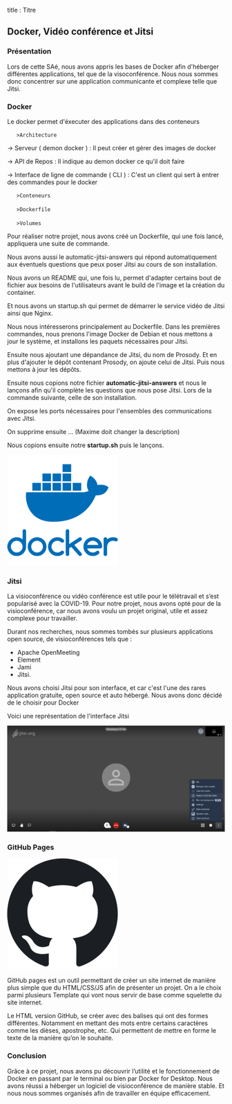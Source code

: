 title : Titre

## Docker, Vidéo conférence et Jitsi

### Présentation

  Lors de cette SAé, nous avons appris les bases de Docker afin d'héberger différentes applications, tel que de la visoconférence. Nous nous sommes donc concentrer sur une application communicante et complexe telle que Jitsi.

### Docker 
  
  Le docker permet d'éxecuter des applications dans des conteneurs
 
       >Architecture 
  
  -> Serveur ( demon docker ) : Il peut créer et gérer des images de docker
  
  -> API de Repos : Il indique au demon docker ce qu'il doit faire 
  
  -> Interface de ligne de commande ( CLI ) : C'est un client qui sert à entrer des commandes pour le docker
  
  
       >Conteneurs
  
       >Dockerfile
  
       >Volumes

Pour réaliser notre projet, nous avons créé un Dockerfile, qui une fois lancé, appliquera une suite de commande. 

Nous avons aussi le automatic-jitsi-answers qui répond automatiquement aux éventuels questions que peux poser Jitsi au cours de son installation. 

Nous avons un README qui, une fois lu, permet d'adapter certains bout de fichier aux besoins de l'utilisateurs avant le build de l'image et la création du container.

Et nous avons un startup.sh qui permet de démarrer le service vidéo de Jitsi ainsi que Nginx.

Nous nous intéresserons principalement au Dockerfile. Dans les premières commandes, nous prenons l'image Docker de Debian et nous mettons a jour le système, et installons les paquets nécessaires pour Jitsi. 

Ensuite nous ajoutant une dépandance de Jitsi, du nom de Prosody. Et en plus d'ajouter le dépôt contenant Prosody, on ajoute celui de Jitsi. Puis nous mettons à jour les dépôts.

Ensuite nous copions notre fichier **automatic-jitsi-answers** et nous le lançons afin qu'il complète les questions que nous pose Jitsi. Lors de la commande suivante, celle de son installation.

On expose les ports nécessaires pour l'ensembles des communications avec Jitsi.

On supprime ensuite ... (Maxime doit changer la description)

Nous copions ensuite notre **startup.sh** puis le lançons.


  ![logo de Docker](./img/logo_docker.png)

### Jitsi
 
La visioconférence ou vidéo conférence est utile pour le télétravail et s’est popularisé avec la COVID-19.  Pour notre projet, nous avons opté pour de la visioconférence, car nous avons voulu un projet original, utile et assez complexe pour travailler.

Durant nos recherches, nous sommes tombés sur plusieurs applications open source, de visioconférences tels que :
-	Apache OpenMeeting
-	Element 
-	Jami
-	Jitsi.

Nous avons choisi Jitsi pour son interface, et car c'est l'une des rares application gratuite, open source et auto hébergé. Nous avons donc décidé de le choisir pour Docker

Voici une représentation de l'interface Jitsi        





![Interface Jitsi](./img/img_interface_jitsi.png)             

### GitHub Pages

![Logo de GitHub](./img/logo_github.png)

GitHub pages est un outil permettant de créer un site internet de manière plus simple que du HTML/CSS/JS afin de présenter un projet. On a le choix parmi plusieurs Template qui vont nous servir de base comme squelette du site internet.

Le HTML version GitHub, se créer avec des balises qui ont des formes différentes. Notamment en mettant des mots entre certains caractères comme les dièses, apostrophe, etc. Qui permettent de mettre en forme le texte de la manière qu’on le souhaite. 

### Conclusion

Grâce à ce projet, nous avons pu découvrir l’utilité et le fonctionnement de Docker en passant par le terminal ou bien par Docker for Desktop. Nous avons réussi a héberger un logiciel de visioconférence de manière stable. Et nous nous sommes organisés afin de travailler en équipe efficacement. 
